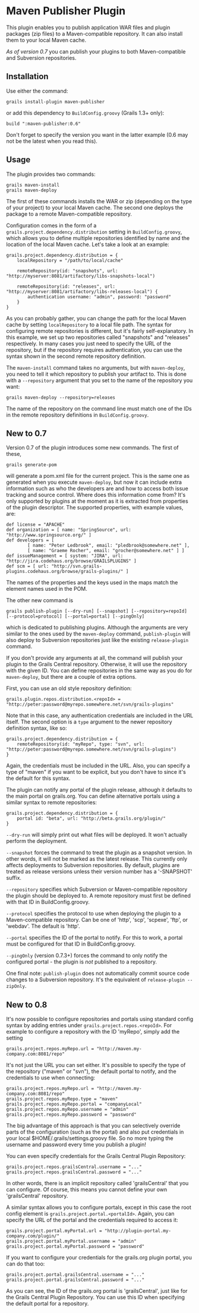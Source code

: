 Maven Publisher Plugin
======================

This plugin enables you to publish application WAR files and plugin packages (zip files) to a Maven-compatible
repository. It can also install them to your local Maven cache.

*As of version 0.7* you can publish your plugins to both Maven-compatible and Subversion repositories.

Installation
------------

Use either the command:

    grails install-plugin maven-publisher

or add this dependency to `BuildConfig.groovy` (Grails 1.3+ only):

    build ":maven-publisher:0.6"

Don't forget to specify the version you want in the latter example (0.6 may not be the latest when you read
this).

Usage
-----

The plugin provides two commands:

    grails maven-install
    grails maven-deploy

The first of these commands installs the WAR or zip (depending on the type of your project) to your local Maven
cache. The second one deploys the package to a remote Maven-compatible repository.

Configuration comes in the form of a `grails.project.dependency.distribution` setting in `BuildConfig.groovy`,
which allows you to define multiple repositories identified by name and the location of the local Maven cache.
Let's take a look at an example:

    grails.project.dependency.distribution = {
        localRepository = "/path/to/local/cache"

        remoteRepository(id: "snapshots", url: "http://myserver:8081/artifactory/libs-snapshots-local")

        remoteRepository(id: "releases", url: "http://myserver:8081/artifactory/libs-releases-local") {
            authentication username: "admin", password: "password"
        }
    }

As you can probably gather, you can change the path for the local Maven cache by setting `localRepository` to
a local file path. The syntax for configuring remote repositories is different, but it's fairly self-explanatory.
In this example, we set up two repositories called "snapshots" and "releases" respectively. In many cases you
just need to specify the URL of the repository, but if the repository requires authentication, you can use the
syntax shown in the second remote repository definition.

The `maven-install` command takes no arguments, but with `maven-deploy`, you need to tell it which repository
to publish your artifact to. This is done with a `--repository` argument that you set to the name of the
repository you want:

    grails maven-deploy --repository=releases

The name of the repository on the command line must match one of the IDs in the remote repository definitions
in `BuildConfig.groovy`.

New to 0.7
----------

Version 0.7 of the plugin introduces some new commands. The first of these,
    
    grails generate-pom
    
will generate a pom.xml file for the current project. This is the same one as generated when you execute
`maven-deploy`, but now it can include extra information such as who the developers are and how to access both
issue tracking and source control. Where does this information come from? It's only supported by plugins at the
moment as it is extracted from properties of the plugin descriptor. The supported properties, with example values,
are:

    def license = "APACHE"
    def organization = [ name: "SpringSource", url: "http://www.springsource.org/" ]
    def developers = [
            [ name: "Peter Ledbrook", email: "pledbrook@somewhere.net" ],
            [ name: "Graeme Rocher", email: "grocher@somewhere.net" ] ]
    def issueManagement = [ system: "JIRA", url: "http://jira.codehaus.org/browse/GRAILSPLUGINS" ]
    def scm = [ url: "http://svn.grails-plugins.codehaus.org/browse/grails-plugins/" ]

The names of the properties and the keys used in the maps match the element names used in the POM.

The other new command is

    grails publish-plugin [--dry-run] [--snapshot] [--repository=repoId] [--protocol=protocol] [--portal=portal] [--pingOnly]

which is dedicated to publishing plugins. Although the arguments are very similar to the ones used by the
`maven-deploy` command, `publish-plugin` will also deploy to Subversion repositories just like the existing
`release-plugin` command.

If you don't provide any arguments at all, the command will publish your plugin to the Grails Central repository.
Otherwise, it will use the repository with the given ID. You can define repositories in the same way as you do
for `maven-deploy`, but there are a couple of extra options.

First, you can use an old style repository definition:

    grails.plugin.repos.distribution.<repoId> = "http://peter:password@myrepo.somewhere.net/svn/grails-plugins"

Note that in this case, any authentication credentials are included in the URL itself. The second option is a
`type` argument to the newer repository definition syntax, like so:

    grails.project.dependency.distribution = {
        remoteRepository(id: "myRepo", type: "svn", url: "http://peter:password@myrepo.somewhere.net/svn/grails-plugins")
    }

Again, the credentials must be included in the URL. Also, you can specify a type of "maven" if you want to be
explicit, but you don't have to since it's the default for this syntax.

The plugin can notify any portal of the plugin release, although it defaults to the main portal on grails.org. You can define alternative portals using a similar syntax to remote repositories:

    grails.project.dependency.distribution = {
        portal id: "beta", url: "http://beta.grails.org/plugin/"
    }

`--dry-run` will simply print out what files will be deployed. It won't actually perform the deployment.

`--snapshot` forces the command to treat the plugin as a snapshot version. In other words, it will not be
marked as the latest release. This currently only affects deployments to Subversion repositories. By default,
plugins are treated as release versions unless their version number has a '-SNAPSHOT' suffix.

`--repository` specifies which Subversion or Maven-compatible repository the plugin should be deployed to. A remote
repository must first be defined with that ID in BuildConfig.groovy.

`--protocol` specifies the protocol to use when deploying the plugin to a Maven-compatible repository. Can be one of
'http', 'scp', 'scpexe', 'ftp', or 'webdav'. The default is 'http'.

`--portal` specifies the ID of the portal to notify. For this to work, a portal must be configured for that ID
in BuildConfig.groovy.

`--pingOnly` (version 0.7.3+) forces the command to only notify the configured portal - the plugin is _not_
published to a repository.

One final note: `publish-plugin` does not automatically commit source code changes to a Subversion repository.
It's the equivalent of `release-plugin --zipOnly`.

New to 0.8
----------

It's now possible to configure repositories and portals using standard config syntax by adding entries under `grails.project.repos.<repoId>`. For example to configure a repository with the ID 'myRepo', simply add the setting

    grails.project.repos.myRepo.url = "http://maven.my-company.com:8081/repo"

It's not just the URL you can set either. It's possible to specify the type of the repository ("maven" or "svn"), the default portal to notify, and the credentials to use when connecting:

    grails.project.repos.myRepo.url = "http://maven.my-company.com:8081/repo"
    grails.project.repos.myRepo.type = "maven"
    grails.project.repos.myRepo.portal = "companyLocal"
    grails.project.repos.myRepo.username = "admin"
    grails.project.repos.myRepo.password = "password"

The big advantage of this approach is that you can selectively override parts of the configuration (such as the portal) and also put credentials in your local $HOME/.grails/settings.groovy file. So no more typing the username and password every time you publish a plugin!

You can even specify credentials for the Grails Central Plugin Repository:

    grails.project.repos.grailsCentral.username = "..."
    grails.project.repos.grailsCentral.password = "..."

In other words, there is an implicit repository called 'grailsCentral' that you can configure. Of course, this means you cannot define your own 'grailsCentral' repository.

A similar syntax allows you to configure portals, except in this case the root config element is `grails.project.portal.<portalId>`. Again, you can specify the URL of the portal and the credentials required to access it:

    grails.project.portal.myPortal.url = "http://plugin-portal.my-company.com/plugin/"
    grails.project.portal.myPortal.username = "admin"
    grails.project.portal.myPortal.password = "password"

If you want to configure your credentials for the grails.org plugin portal, you can do that too:

    grails.project.portal.grailsCentral.username = "..."
    grails.project.portal.grailsCentral.password = "..."

As you can see, the ID of the grails.org portal is 'grailsCentral', just like for the Grails Central Plugin Repository. You can use this ID when specifying the default portal for a repository.
